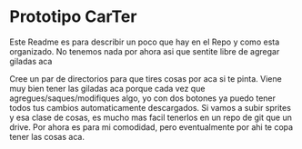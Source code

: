 # Prototipo CarTer

Este Readme es para describir un poco que hay en el Repo y como esta organizado. No tenemos nada por ahora asi que sentite libre de agregar giladas aca

Cree un par de directorios para que tires cosas por aca si te pinta. Viene muy bien tener las giladas aca porque cada vez que agregues/saques/modifiques algo, yo con dos botones ya puedo tener todos tus cambios automaticamente descargados. Si vamos a subir sprites y esa clase de cosas, es mucho mas facil tenerlos en un repo de git que un drive. Por ahora es para mi comodidad, pero eventualmente por ahi te copa tener las cosas aca.

